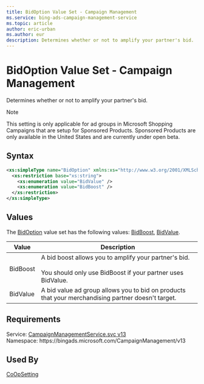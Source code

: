 ```yaml
---
title: BidOption Value Set - Campaign Management
ms.service: bing-ads-campaign-management-service
ms.topic: article
author: eric-urban
ms.author: eur
description: Determines whether or not to amplify your partner's bid.
---
```

# BidOption Value Set - Campaign Management
Determines whether or not to amplify your partner's bid. 

> [!NOTE]
> This setting is only applicable for ad groups in Microsoft Shopping Campaigns that are setup for Sponsored Products. Sponsored Products are only available in the United States and are currently under open beta.

## Syntax
```xml
<xs:simpleType name="BidOption" xmlns:xs="http://www.w3.org/2001/XMLSchema">
  <xs:restriction base="xs:string">
    <xs:enumeration value="BidValue" />
    <xs:enumeration value="BidBoost" />
  </xs:restriction>
</xs:simpleType>
```

## <a name="values"></a>Values

The [BidOption](bidoption.md) value set has the following values: [BidBoost](#bidboost), [BidValue](#bidvalue).

|Value|Description|
|-----------|---------------|
|<a name="bidboost"></a>BidBoost|A bid boost allows you to amplify your partner's bid.<br/><br/>You should only use BidBoost if your partner uses BidValue.|
|<a name="bidvalue"></a>BidValue|A bid value ad group allows you to bid on products that your merchandising partner doesn't target.|

## Requirements
Service: [CampaignManagementService.svc v13](https://campaign.api.bingads.microsoft.com/Api/Advertiser/CampaignManagement/v13/CampaignManagementService.svc)  
Namespace: https\://bingads.microsoft.com/CampaignManagement/v13  

## Used By
[CoOpSetting](coopsetting.md)  
